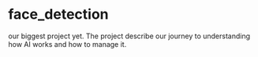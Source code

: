 # face_detection
our biggest project yet. The project describe our journey to understanding how AI works and how to manage it.
